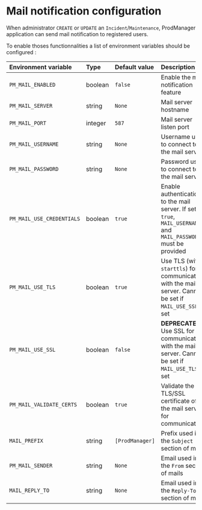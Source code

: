 # Mail notification configuration

When administrator `CREATE` or `UPDATE` an `Incident`/`Maintenance`, ProdManager application can send mail notification to registered users.

To enable thoses functionnalities a list of environment variables should be configured : 

| Environment variable | Type | Default value | Description |
|:---------------------|:-----|:--------------|:------------|
| `PM_MAIL_ENABLED`         | boolean | `false`         | Enable the mail notification feature |
| `PM_MAIL_SERVER`          | string  | `None`          | Mail server hostname |
| `PM_MAIL_PORT`            | integer | `587`           | Mail server listen port |
| `PM_MAIL_USERNAME`        | string  | `None`          | Username used to connect to the mail server |
| `PM_MAIL_PASSWORD`        | string  | `None`          | Password used to connect to the mail server |
| `PM_MAIL_USE_CREDENTIALS` | boolean | `true`          | Enable authentication to the mail server. If set to `true`, `MAIL_USERNAME` and `MAIL_PASSWORD` must be provided |
| `PM_MAIL_USE_TLS`         | boolean | `true`          | Use TLS (with `starttls`) for communications with the mail server. Cannot be set if `MAIL_USE_SSL` is set |
| `PM_MAIL_USE_SSL`         | boolean | `false`         | **DEPRECATED**. Use SSL for communications with the mail server. Cannot be set if `MAIL_USE_TLS` is set |
| `PM_MAIL_VALIDATE_CERTS`  | boolean | `true`          | Validate the TLS/SSL certificate of the mail server for communications |
| `MAIL_PREFIX`             | string  | `[ProdManager]` | Prefix used in the `Subject` section of mails |
| `PM_MAIL_SENDER`          | string  | `None`          | Email used in the `From` section of mails |
| `MAIL_REPLY_TO`           | string  | `None`          | Email used in the `Reply-To` section of mails |
